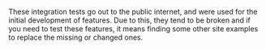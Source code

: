 These integration tests go out to the public internet, and were used for
the initial development of features. Due to this, they tend to be broken
and if you need to test these features, it means finding some other site
examples to replace the missing or changed ones.